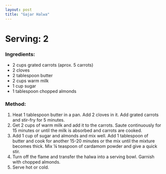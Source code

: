 ```yaml
---
layout: post
title: "Gajar Halwa"
---
```



# Serving: 2 

### Ingredients: 
* 2 cups grated carrots (aprox. 5 carrots) 
* 2 cloves
* 2 tablespoon butter
* 2 cups warm milk
* 1 cup sugar
* 1 tablespoon chopped almonds


### Method:
1. Heat 1 tablespoon butter in a pan. Add 2 cloves in it. Add grated carrots and stir-fry for 5 minutes. 
2. Get 2 cups of warm milk and add it to the carrots. Saute continuously for 15 minutes or until the milk is absorbed and carrots are cooked.
3. Add 1 cup of sugar and almonds and mix well. Add 1 tablespoon of butter and cook for another 15-20 minutes or the mix until the mixture becomes thick. Mix ¼ teaspoon of cardamom powder and give a quick stir. 
4. Turn off the flame and transfer the halwa into a serving bowl. Garnish with chopped almonds. 
5. Serve hot or cold.